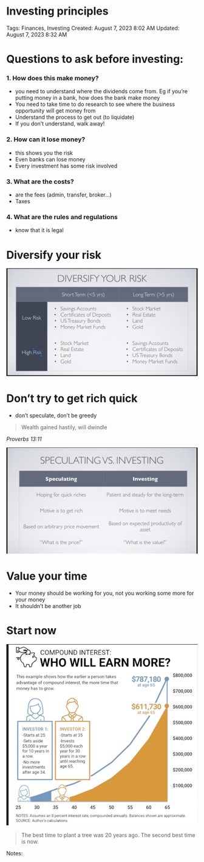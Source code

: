 # Investing principles

Tags: Finances, Investing
Created: August 7, 2023 8:02 AM
Updated: August 7, 2023 8:32 AM

# Questions to ask before investing:

### 1. How does this make money?

- you need to understand where the dividends come from. Eg if you’re putting money in a bank, how does the bank make money
- You need to take time to do research to see where the business opportunity will get money from
- Understand the process to get out (to liquidate)
- If you don’t understand, walk away!

### 2. How can it lose money?

- this shows you the risk
- Even banks can lose money
- Every investment has some risk involved

### 3. What are the costs?

- are the fees (admin, transfer, broker…)
- Taxes

### 4. What are the rules and regulations

- know that it is legal

# Diversify your risk

![Untitled](Investing%20principles%203a9407cabf14478088a8126614253225/Untitled.png)

# Don’t try to get rich quick

- don’t speculate, don’t be greedy

> Wealth gained hastily, will dwindle
> 

*Proverbs 13:11*

![Untitled](Investing%20principles%203a9407cabf14478088a8126614253225/Untitled%201.png)

# Value your time

- Your money should be working for you, not you working some more for your money
- It shouldn’t be another job

# Start now

![Untitled](Investing%20principles%203a9407cabf14478088a8126614253225/Untitled%202.png)

> The best time to plant a tree was 20 years ago. The second best time is now.
> 

Notes: 

[](https://d31oibm4w2hgxr.cloudfront.net/2023/07/31453/5-tradingthetalents-slides.pdf)